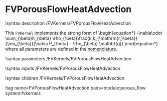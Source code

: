 # FVPorousFlowHeatAdvection

!syntax description /FVKernels/FVPorousFlowHeatAdvection

This `FVKernel` implements the strong form of
\begin{equation*}
  -\nabla\cdot \sum_{\beta}h_{\beta} \rho_{\beta}\frac{k\,k_{\mathrm{r,}\beta}}{\mu_{\beta}}(\nabla P_{\beta} - \rho_{\beta} \mathbf{g})
\end{equation*}
where all parameters are defined in the [nomenclature](/nomenclature.md).

!syntax parameters /FVKernels/FVPorousFlowHeatAdvection

!syntax inputs /FVKernels/FVPorousFlowHeatAdvection

!syntax children /FVKernels/FVPorousFlowHeatAdvection

!tag name=FVPorousFlowHeatAdvection pairs=module:porous_flow system:fvkernels
